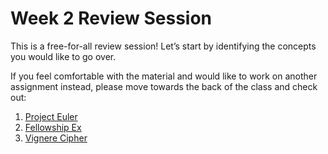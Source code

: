 # Week 2 Review Session

This is a free-for-all review session! Let’s start by identifying the concepts you would like to go over.

If you feel comfortable with the material and would like to work on another assignment instead, 
please move towards the back of the class and check out:

1. [Project Euler](https://projecteuler.net/archives)
2. [Fellowship Ex](https://github.com/ga-dc/fellowship)
3. [Vignere Cipher](https://github.com/ga-dc/vignere_cipher)